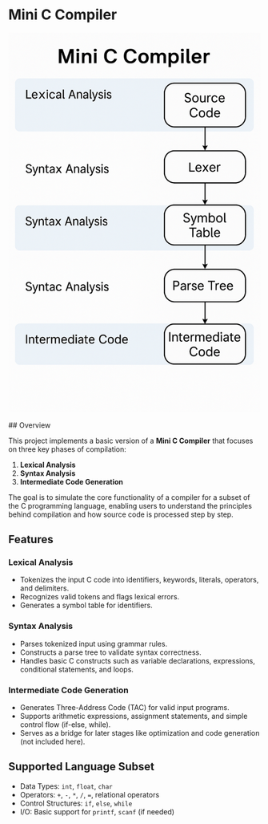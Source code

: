 # Mini C Compiler
<p align="center">
  <img src="C_compiler.png" alt="Serverless file system" width="600"/>
</p>
## Overview

This project implements a basic version of a **Mini C Compiler** that focuses on three key phases of compilation:

1. **Lexical Analysis**
2. **Syntax Analysis**
3. **Intermediate Code Generation**

The goal is to simulate the core functionality of a compiler for a subset of the C programming language, enabling users to understand the principles behind compilation and how source code is processed step by step.

## Features

### Lexical Analysis
- Tokenizes the input C code into identifiers, keywords, literals, operators, and delimiters.
- Recognizes valid tokens and flags lexical errors.
- Generates a symbol table for identifiers.

### Syntax Analysis
- Parses tokenized input using grammar rules.
- Constructs a parse tree to validate syntax correctness.
- Handles basic C constructs such as variable declarations, expressions, conditional statements, and loops.

### Intermediate Code Generation
- Generates Three-Address Code (TAC) for valid input programs.
- Supports arithmetic expressions, assignment statements, and simple control flow (if-else, while).
- Serves as a bridge for later stages like optimization and code generation (not included here).

## Supported Language Subset

- Data Types: `int`, `float`, `char`
- Operators: `+`, `-`, `*`, `/`, `=`, relational operators
- Control Structures: `if`, `else`, `while`
- I/O: Basic support for `printf`, `scanf` (if needed)

